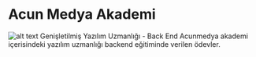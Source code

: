 # Acun Medya Akademi
![alt text]([http://url/to/img.png](https://acunmedyaakademi.com/wp-content/uploads/2022/08/acunmedya-akademi-logo-siyah.png))
Genişletilmiş Yazılım Uzmanlığı - Back End 
Acunmedya akademi içerisindeki yazılım uzmanlığı backend eğitiminde verilen ödevler.
